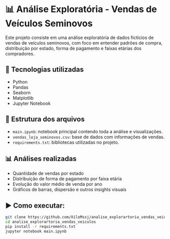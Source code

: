# 📊 Análise Exploratória - Vendas de Veículos Seminovos

Este projeto consiste em uma análise exploratória de dados fictícios de vendas de veículos seminovos, com foco em entender padrões de compra, distribuição por estado, forma de pagamento e faixas etárias dos compradores.

## 🧪 Tecnologias utilizadas

- Python
- Pandas
- Seaborn
- Matplotlib
- Jupyter Notebook

## 📁 Estrutura dos arquivos

- `main.ipynb`: notebook principal contendo toda a análise e visualizações.
- `vendas_loja_seminovos.csv`: base de dados com informações de vendas.
- `requirements.txt`: bibliotecas utilizadas no projeto.

## 📊 Análises realizadas

- Quantidade de vendas por estado
- Distribuição de forma de pagamento por faixa etária
- Evolução do valor médio de venda por ano
- Gráficos de barras, dispersão e outros insights visuais

## ▶️ Como executar:
```bash
git clone https://github.com/XiloMssj/analise_explorartoria_vendas_veiculos.git
cd analise_explorartoria_vendas_veiculos
pip install -r requirements.txt
jupyter notebook main.ipynb
